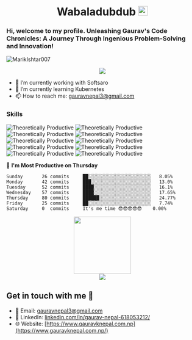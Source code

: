 <h1 align="center">Wabaladubdub <img src="https://media.giphy.com/media/hvRJCLFzcasrR4ia7z/giphy.gif" width="25px"></h1>

### Hi, welcome to my profile. Unleashing Gaurav's Code Chronicles: A Journey Through Ingenious Problem-Solving and Innovation!
<p align="left"> <img src="https://komarev.com/ghpvc/?username=gauravnepal32" alt="MarikIshtar007" /> </p>



<div align="center">
<img src="https://github-readme-stats.vercel.app/api?username=gauravnepal32&show_icons=true&theme=tokyonight" />
</div>


- 🔭 I’m currently working with Softsaro
- 🌱 I’m currently learning Kubernetes
- 📫 How to reach me: gauravnepal3@gmail.com



### Skills 
![Theoretically Productive](https://img.shields.io/badge/Javascript-F7DF1E?style=for-the-badge&logo=javascript&logoColor=black)
![Theoretically Productive](https://img.shields.io/badge/HTML-E34F26?style=for-the-badge&logo=html5&logoColor=black)
![Theoretically Productive](https://img.shields.io/badge/CSS-1572B6?style=for-the-badge&logo=css3&logoColor=black)
![Theoretically Productive](https://img.shields.io/badge/TailwindCSS-06B6D4?style=for-the-badge&logo=tailwindcss&logoColor=black)
![Theoretically Productive](https://img.shields.io/badge/ReactJS-61DAFB?style=for-the-badge&logo=react&logoColor=black)
![Theoretically Productive](https://img.shields.io/badge/Node.js-339933?style=for-the-badge&logo=nodedotjs&logoColor=black)
![Theoretically Productive](https://img.shields.io/badge/.NET-512BD4?style=for-the-badge&logo=dotnet&logoColor=black)
![Theoretically Productive](https://img.shields.io/badge/Git-F05032?style=for-the-badge&logo=git&logoColor=black)
![Theoretically Productive](https://img.shields.io/badge/TypeScript-3178C6?style=for-the-badge&logo=typescript&logoColor=black)
![Theoretically Productive](https://img.shields.io/badge/Next.js-000000?style=for-the-badge&logo=nextdotjs&logoColor=white)



📅 **I'm Most Productive on Thursday** 

```text
Sunday       26 commits     ██░░░░░░░░░░░░░░░░░░░░░░░   8.05%
Monday       42 commits     ███░░░░░░░░░░░░░░░░░░░░░░   13.0% 
Tuesday      52 commits     ████░░░░░░░░░░░░░░░░░░░░░   16.1% 
Wednesday    57 commits     ████░░░░░░░░░░░░░░░░░░░░░   17.65% 
Thursday     80 commits     ██████░░░░░░░░░░░░░░░░░░░   24.77% 
Friday       25 commits     ██░░░░░░░░░░░░░░░░░░░░░░░   7.74% 
Saturday     0  commits     It's me time 😎😎😎😎😎    0.00% 
```

<div align="center">
<img height= "150" src="https://github-readme-stats.vercel.app/api/top-langs/?username=gauravnepal32&theme=tokyonight&layout=compact" />
</div>
<div align="center"> <img src="https://github-readme-streak-stats.herokuapp.com/?user=gauravnepal32&theme=tokyonight" /> </div>
<h2> Get in touch with me 👀 </h2>

- 📧 Email: [gauravnepal3@gmail.com](mailto:gauravnepal3@gmail.com)
- 💼 LinkedIn: [linkedin.com/in/gaurav-nepal-618053212/](https://www.linkedin.com/in/gaurav-nepal-618053212/)
- 🌐 Website: [https://www.gauravknepal.com.np](https://www.gauravknepal.com.np/)

